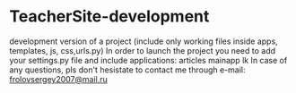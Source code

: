 # TeacherSite-development
development version of a project (include only working files inside apps, templates, js, css,urls.py)
In order to launch the project you need to add your settings.py file and include applications: articles
                                                                                               mainapp
                                                                                               lk
In case of any questions, pls don't hesistate to contact me through e-mail: frolovsergey2007@mail.ru
